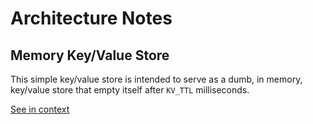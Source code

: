 [//]: # ( )
[//]: # (This file is automatically generated by the `jsarch`)
[//]: # (module. Do not change it elsewhere, changes would)
[//]: # (be overriden.)
[//]: # ( )
# Architecture Notes



## Memory Key/Value Store

This simple key/value store is intended to serve
 as a dumb, in memory, key/value store that empty
 itself after `KV_TTL` milliseconds.

[See in context](./src/index.ts#L38-L43)

